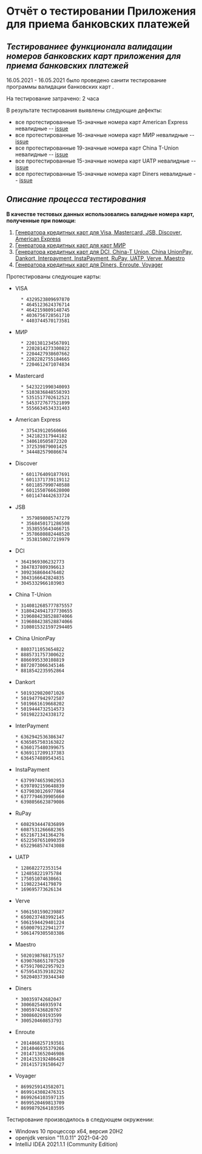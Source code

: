 # Отчёт о тестировании Приложения для приема банковских платежей

## ***Тестированиее функционала валидации номеров банковских карт приложения для приема банковских платежей*** 

16.05.2021 - 16.05.2021 было проведено санити тестирование программы валидации банковских карт .

На тестирование затрачено: 2 часа

В результате тестирования выявлены следующие дефекты:
* все протестированные 15-значные номера карт American Express невалидные -- [issue](https://github.com/strugatskaya/Java_Intro_1.1./issues/1#issue-891330935)
* все протестированные 16-значные номера карт МИР невалидные -- [issue](https://github.com/strugatskaya/Java_Intro_1.1./issues/2#issue-892683767)
* все протестированные 19-значные номера карт China T-Union невалидные -- [issue](https://github.com/strugatskaya/Java_Intro_1.1./issues/3#issue-892684839)
* все протестированные 15-значные номера карт UATP невалидные -- [issue](https://github.com/strugatskaya/Java_Intro_1.1./issues/4#issue-892685857)
* все протестированные 15-значные номера карт Diners невалидные -- [issue](https://github.com/strugatskaya/Java_Intro_1.1./issues/5#issue-892688630)

## *Описание процесса тестирования*

**В качестве тестовых данных использовались валидные номера карт, полученные при помощи:**
1. [Генератора кредитных карт для Visa, Mastercard, JSB, Discover, American Express](https://www.prepostseo.com/tool/ru/credit-card-generator)
2. [Генератора кредитных карт для карт МИР](https://creditcardgenerator.in/card-generator/mir) 
3. [Генератора кредитных карт для DCI, China-T Union, China UnionPay, Dankort, Interpayment, InstaPayment, RuPay, UATP, Verve, Maestro](https://wtools.io/ru/credit-card-generator)
4. [Генератора кредитных карт для Diners, Enroute, Voyager](https://www.businessyeti.com/Apps/CreditCardGenerator/) 

Протестированы следующие карты:         
* VISA
  
        * 4329523809697870
        * 4645123624376714
        * 4642159809148745
        * 4036756728561710
        * 4403744570173581

* МИР

        * 2201381234567891
        * 2202814273300822
        * 2204427938607662
        * 2202282755184665
        * 2204612471074834
  
* Mastercard
  
        * 5423221990340093
        * 5103836848558393
        * 5351517702612521
        * 5453727677521899
        * 5556634534331403
  
* American Express
  
        * 375439120560666
        * 342182317944182
        * 340610505872320
        * 372539879001425
        * 344482579086674

* Discover

        * 6011764091877691
        * 6011371739119112
        * 6011857990740588
        * 6011550766628000
        * 6011474442633724

* JSB

        * 3579898085747279
        * 3568450171286508
        * 3538555643466715
        * 3578680882448520
        * 3538150027219979

* DCI
  
      * 3641969306232773
      * 3847837809396613
      * 3092368604476402
      * 3043166642824835
      * 3045332966103903
  
* China T-Union 
  
      * 3140812685777875557
      * 3180424941737730655
      * 3196084238528874066
      * 3196084238528874066
      * 3108015321597294405


* China UnionPay

      * 8803711053654822
      * 8885731757300622
      * 8866995330108819
      * 8872073066345146
      * 8818542235952864
  
* Dankort

      * 5019329820071026
      * 5019477942972587
      * 5019661619668202
      * 5019444732514573
      * 5019822324338172

* InterPayment

      * 6362942536386347
      * 6365057503163822
      * 6360175480399675
      * 6369117209137383
      * 6364574889543451
  
* InstaPayment

      * 6379974653902953
      * 6397892159648839
      * 6379030126977864
      * 6377794639905660
      * 6398056623879086

* RuPay

      * 6082934447836899
      * 6087531266682365
      * 6521671341364276
      * 6522507651090359
      * 6522968574743088
  
* UATP

      * 128682272353154
      * 124858221975784
      * 175051074638661
      * 119822344179879
      * 169695773626134

* Verve

      * 5061501590239887	
      * 6500237483992145
      * 5061594429401224
      * 6500079122941277
      * 5061479305503386

* Maestro

      * 5020198768175157
      * 6390768651707520
      * 6759170022957923
      * 6759543539102292
      * 5020403739344340

* Diners

      * 300359742682047
      * 300602546935974
      * 300597436820767
      * 300860269193599
      * 300520460853793

* Enroute

      * 2014868257193581
      * 2014046935379266
      * 2014713652046986
      * 2014153192486428
      * 2014157191586427

* Voyager

      * 8699259143582071
      * 8699143082476315
      * 8699264103597135
      * 8699520469813709
      * 8699879264103595

Тестирование производилось в следующем окружении:
* Windows 10 процессор x64, версия 20H2
* openjdk version "11.0.11" 2021-04-20
* IntelliJ IDEA 2021.1.1 (Community Edition)
  